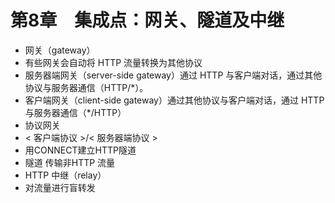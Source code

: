 # 第8章　集成点：网关、隧道及中继

- 网关（gateway）
- 有些网关会自动将 HTTP 流量转换为其他协议
- 服务器端网关（server-side gateway）通过 HTTP 与客户端对话，通过其他协议与服务器通信（HTTP/*）。
- 客户端网关（client-side gateway）通过其他协议与客户端对话，通过 HTTP 与服务器通信（*/HTTP）
- 协议网关
- < 客户端协议 >/< 服务器端协议 >
- 用CONNECT建立HTTP隧道
- 隧道 传输非HTTP 流量
- HTTP 中继（relay）
- 对流量进行盲转发
